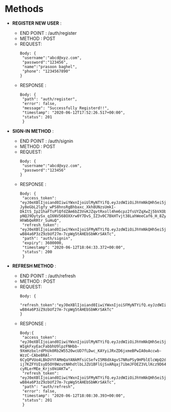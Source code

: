 # Methods
- **REGISTER NEW USER** :

   - END POINT : /auth/register
   - METHOD : POST
   - REQUEST: 
	   ```
	   Body: {
		"username":"abcd@xyz.com",
		"password":"123456",
		"name":"prasoon baghel",
		"phone": "1234567890"
	   }
	   ```
   - RESPONSE : 
	   ```
	   Body: {
		"path": "auth/register",
		"error": false,
		"message": "Successfully Registerd!!",
		"timestamp": "2020-06-12T17:52:26.517+00:00",
		"status": 201
		}
	   ```

- **SIGN-IN METHOD** :
   - END POINT : /auth/signin
   - METHOD : POST
   - REQUEST: 
	   ```
	   Body: {
		"username":"abcd@xyz.com",
		"password":"123456"
	   }
	   ```
   - RESPONSE : 
	   ```
	   Body: {
		"access_token": "eyJ0eXBlIjoiand0IiwiYWxnIjoiUlMyNTYifQ.eyJzdWIiOiJhYmNkQHh5ei5jb20iLCJuYW1lIjoicHJhc29vbiBiYWdoZWwiLCJyb2xlcyI6WyJST0xFX1VTRVIiXSwiaWF0IjoxNTkxOTg1MDczLCJleHAiOjE1OTE5ODg2NzN9.iluYQBQ3NAf7i7BUP9DBt176bIwxONn5nHYsrc5IUQpgKxmZTGfYRg61kTureJrK-Jy8eGbL2lgfy_wPS8hnsRgBhbaxc_Xkh8UNzsUmkI-DkItS_Ip21haFTsPlQfdZAm6bZ3VvKJZqvtRxoll4hm6cpz2fsUYZqXwZj5bVXObhcSso0k4EvsfQbDwCJOCDNwT4I07gjBHA10p5_USt69GhywtUqC2muYLcrMhWqn_-pNQJ9DytySx_qI6NV568OXXrw0Y7DvS_IZ3v0C7BkHTvjt38LahWeeCaf6_H_8ZyjWMqCebleiOG8TUzFaNV9zxlk-HhWbQeRRtr_SuHuQ",
		"refresh_token": "eyJ0eXBlIjoiand0IiwiYWxnIjoiSFMyNTYifQ.eyJzdWIiOiJhYmNkQHh5ei5jb20iLCJpYXQiOjE1OTE5ODUwNzMsImV4cCI6MTU5NzE2OTA3M30.Gu-wB84a6P3zZ9zbUf27m-7cpWg5tAHEbSbWKrSAkTc",
		"path": "auth/signin",
		"expiry": 3600000,
		"timestamp": "2020-06-12T18:04:33.372+00:00",
		"status": 200
		}
	   ```
- **REFRESH METHOD** :
   - END POINT : /auth/refresh
   - METHOD : POST
   - REQUEST: 
	   ```
	   Body: {
		"refresh_token":"eyJ0eXBlIjoiand0IiwiYWxnIjoiSFMyNTYifQ.eyJzdWIiOiJhYmNkQHh5ei5jb20iLCJpYXQiOjE1OTE5ODUwNzMsImV4cCI6MTU5NzE2OTA3M30.Gu-wB84a6P3zZ9zbUf27m-7cpWg5tAHEbSbWKrSAkTc"
	   }
	   ```
   - RESPONSE : 
	   ```
	   Body:{
		"access_token": "eyJ0eXBlIjoiand0IiwiYWxnIjoiUlMyNTYifQ.eyJzdWIiOiJhYmNkQHh5ei5jb20iLCJuYW1lIjoicHJhc29vbiBiYWdoZWwiLCJyb2xlcyI6WyJST0xFX1VTRVIiXSwiaWF0IjoxNTkxOTg1MzEwLCJleHAiOjE1OTE5ODg5MTB9.Yz7eidEcSZ8A7jNBnl-WIgkFxyEacFabbhU9lpzFNHbb-9XmHzbxlrdPhUk0Rb2W5520wcUD7fLDwc_KAYyiJRxZD6jxmeBPwIA0oAccwb-WzzC-CAbeBRAl-6CyQPVUo4LBkDVYFAMmQaYANkMfsiCSefvI5M8dX4gvS7NRoPSy9HPblElcWpQ2dPEi8Q_RtyfDRNiH2yYqORBgNdj2DAzvu8Qk6gukj0ZpV2MU3Q-ij7KZFYUIsyD5OY0WzutNHhdtlbLJZU1BFlGjSxARqaj7ibmJFOEZ3VLlKcz9D64c2_mn9euV6ht0UFjWCmVl-cyRLerMEe_Krjs0kUAKTw",
		"refresh_token": "eyJ0eXBlIjoiand0IiwiYWxnIjoiSFMyNTYifQ.eyJzdWIiOiJhYmNkQHh5ei5jb20iLCJpYXQiOjE1OTE5ODUwNzMsImV4cCI6MTU5NzE2OTA3M30.Gu-wB84a6P3zZ9zbUf27m-7cpWg5tAHEbSbWKrSAkTc",
		"path": "auth/refresh",
		"error": false,
		"timestamp": "2020-06-12T18:08:30.393+00:00",
		"status": 201
		}
	```

